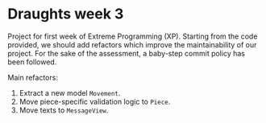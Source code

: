 # Draughts week 3

Project for first week of Extreme Programming (XP). Starting from the code provided, we should add refactors which improve the maintainability of our project. For the sake of the assessment, a baby-step commit policy has been followed.

Main refactors:

1. Extract a new model `Movement`.
2. Move piece-specific validation logic to `Piece`.
3. Move texts to `MessageView`.
